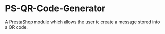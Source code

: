 # PS-QR-Code-Generator
A PrestaShop module which allows the user to create a message stored into a QR code. 
